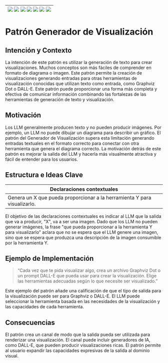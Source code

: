 <div align=right>

|[![](https://img.shields.io/badge/-Inicio-FFF?style=flat&logo=Emlakjet&logoColor=black)](/README.md) [![](https://img.shields.io/badge/-Introducción-FFF?style=flat)](/documentos/intro.md) [![](https://img.shields.io/badge/-Panorámica-FFF?style=flat)](/documentos/panorámica.md) [![](https://img.shields.io/badge/-Prompts-FFF?style=flat)](/documentos/prompts/README.md) [![](https://img.shields.io/badge/-Ingeniería_de_prompts-FFF?style=flat)](/documentos/ingenieriaDePrompts/README.md) [![](https://img.shields.io/badge/-Patrones-FFF?style=flat)](/documentos/ingenieriaDePrompts/patrones/README.md) [![](https://img.shields.io/badge/-Casos_de_uso-FFF?style=flat)](/documentos/casosDeUso/README.md)|
|-|

</div>

# Patrón Generador de Visualización

## Intención y Contexto

La intención de este patrón es utilizar la generación de texto para crear visualizaciones. Muchos conceptos son más fáciles de comprender en formato de diagrama o imagen. Este patrón permite la creación de visualizaciones generando entradas para otras herramientas de visualización conocidas que utilizan texto como entrada, como Graphviz Dot o DALL-E. Este patrón puede proporcionar una forma más completa y efectiva de comunicar información combinando las fortalezas de las herramientas de generación de texto y visualización.

## Motivación

Los LLM generalmente producen texto y no pueden producir imágenes. Por ejemplo, un LLM no puede dibujar un diagrama para describir un gráfico. El patrón del Generador de Visualización supera esta limitación generando entradas textuales en el formato correcto para conectar con otra herramienta que genera el diagrama correcto. La motivación detrás de este patrón es mejorar la salida del LLM y hacerla más visualmente atractiva y fácil de entender para los usuarios.

## Estructura e Ideas Clave

|Declaraciones contextuales
|-|
|Genera un X que pueda proporcionar a la herramienta Y para visualizarlo.

El objetivo de las declaraciones contextuales es indicar al LLM que la salida que va a producir, "X", va a ser una imagen. Dado que los LLM no pueden generar imágenes, la frase "que pueda proporcionar a la herramienta Y para visualizarlo" aclara que no se espera que el LLM genere una imagen, sino que se espera que produzca una descripción de la imagen consumible por la herramienta Y.

## Ejemplo de Implementación

> “Cada vez que te pida visualizar algo, crea un archivo Graphviz Dot o un prompt DALL-E que pueda usar para crear la visualización. Elige las herramientas adecuadas según lo que necesite ser visualizado.”

Este ejemplo del patrón añade una calificación de que el tipo de salida para la visualización puede ser para Graphviz o DALL-E. El LLM puede seleccionar la herramienta basada en las necesidades de la visualización y las capacidades de cada herramienta.

## Consecuencias

El patrón crea un canal de modo que la salida pueda ser utilizada para renderizar una visualización. El canal puede incluir generadores de IA, como DALL-E, que pueden producir visualizaciones ricas. El patrón permite al usuario expandir las capacidades expresivas de la salida al dominio visual.
